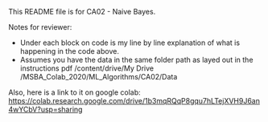 This README file is for CA02 - Naive Bayes.

Notes for reviewer:
- Under each block on code is my line by line explanation of what is happening in the code above.
- Assumes you have the data in the same folder path as layed out in the instructions pdf /content/drive/My Drive
/MSBA_Colab_2020/ML_Algorithms/CA02/Data

Also, here is a link to it on google colab: https://colab.research.google.com/drive/1b3mqRQqP8gqu7hLTejXVH9J6an4wYCbV?usp=sharing
